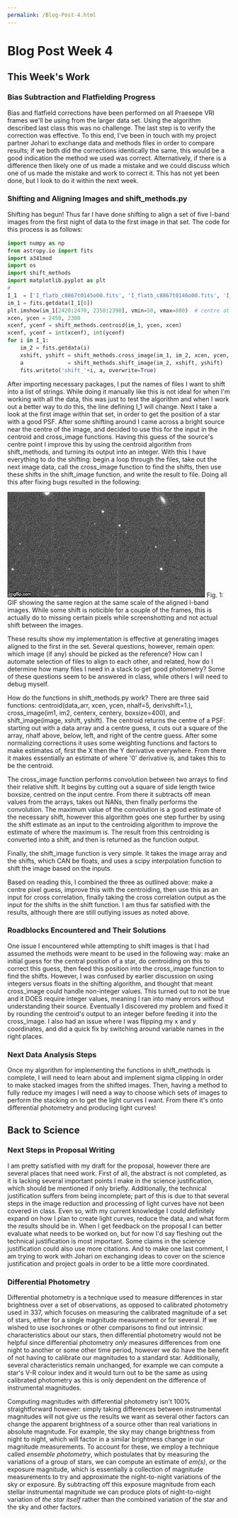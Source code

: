 ```yaml
---
permalink: /Blog-Post-4.html
---
```

# Blog Post Week 4

## This Week's Work

### Bias Subtraction and Flatfielding Progress

Bias and flatfield corrections have been performed on all Praesepe VRI frames we'll be using from the larger data set. Using the algorithm described last class this was no challenge. The last step is to verify the correction was effective. To this end, I've been in touch with my project partner Johari to exchange data and methods files in order to compare results; if we both did the corrections identically the same, this would be a good indication the method we used was correct. Alternatively, if there is a difference then likely one of us made a mistake and we could discuss which one of us made the mistake and work to correct it. This has not yet been done, but I look to do it within the next week.

### Shifting and Aligning Images and shift_methods.py

Shifting has begun! Thus far I have done shifting to align a set of five I-band images from the first night of data to the first image in that set. The code for this process is as follows:

~~~ python
import numpy as np
from astropy.io import fits
import a341mod
import os
import shift_methods
import matplotlib.pyplot as plt
#
I_1  = ['I_flatb_c8867t0145o00.fits', 'I_flatb_c8867t0146o00.fits', 'I_flatb_c8867t0147o00.fits', 'I_flatb_c8867t0148o00.fits', 'I_flatb_c8867t0149o00.fits']
im_1 = fits.getdata(I_1[0])
plt.imshow(im_1[2420:2470, 2350:2390], vmin=50, vmax=800)  # centre at (2450, 2380) is a pretty good guess
xcen, ycen = 2450, 2380
xcenf, ycenf = shift_methods.centroid(im_1, ycen, xcen)
xcenf, ycenf = int(xcenf), int(ycenf)
for i in I_1:
    im_2 = fits.getdata(i)
    xshift, yshift = shift_methods.cross_image(im_1, im_2, xcen, ycen, 400)
    a              = shift_methods.shift_image(im_2, xshift, yshift)
    fits.writeto('shift_'+i, a, overwrite=True)
~~~

After importing necessary packages, I put the names of files I want to shift into a list of strings. While doing it manually like this is not ideal for when I'm working with all the data, this was just to test the algorithm and when I work out a better way to do this, the line defining I_1 will change. Next I take a look at the first image within that set, in order to get the position of a star with a good PSF. After some shifting around I came across a bright source near the centre of the image, and decided to use this for the input in the centroid and cross_image functions. Having this guess of the source's centre point I improve this by using the centroid algorithm from shift_methods, and turning its output into an integer. With this I have everything to do the shifting: begin a loop through the files, take out the next image data, call the cross_image function to find the shifts, then use these shifts in the shift_image function, and write the result to file. Doing all this after fixing bugs resulted in the following:

![shifting](3q8wky.gif)
Fig. 1: GIF showing the same region at the same scale of the aligned I-band images. While some shift is noticible for a couple of the frames, this is actually do to missing certain pixels while screenshotting and not actual shift between the images.

These results show my implementation is effective at generating images aligned to the first in the set. Several questions, however, remain open: which image (if any) should be picked as the reference? How can I automate selection of files to align to each other, and related, how do I determine how many files I need in a stack to get good photometry? Some of these questions seem to be answered in class, while others I will need to debug myself.

How do the functions in shift_methods.py work? There are three said functions: centroid(data_arr, xcen, ycen, nhalf=5, derivshift=1.), cross_image(im1, im2, centerx, centery, boxsize=400), and shift_image(image, xshift, yshift). The centroid returns the centre of a PSF: starting out with a data array and a centre guess, it cuts out a square of the array, nhalf above, below, left, and right of the centre guess. After some normalizing corrections it uses some weighting functions and factors to make estimates of, first the X then the Y derivative everywhere. From there it makes essentially an estimate of where '0' derivative is, and takes this to be the centroid. 

The cross_image function performs convolution between two arrays to find their relative shift. It begins by cutting out a square of side length twice boxsize, centred on the input centre. From there it subtracts off mean values from the arrays, takes out NANs, then finally performs the convolution. The maximum value of the convolution is a good estimate of the necessary shift, however this algorithm goes one step further by using the shift estimate as an input to the centroiding algorithm to improve the estimate of where the maximum is. The result from this centroiding is converted into a shift, and then is returned as the function output.

Finally, the shift_image function is very simple. It takes the image array and the shifts, which CAN be floats, and uses a scipy interpolation function to shift the image based on the inputs.

Based on reading this, I combined the three as outlined above: make a centre pixel guess, improve this with the centroiding, then use this as an input for cross correlation, finally taking the cross correlation output as the input for the shifts in the shift function. I am thus far satisfied with the results, although there are still outlying issues as noted above.

### Roadblocks Encountered and Their Solutions

One issue I encountered while attempting to shift images is that I had assumed the methods were meant to be used in the following way: make an initial guess for the central position of a star, do centroiding on this to correct this guess, then feed this position into the cross_image function to find the shifts. However, I was confused by earlier discussion on using integers versus floats in the shifting algorithm, and thought that meant cross_image could handle non-integer values. This turned out to not be true and it DOES require integer values, meaning I ran into many errors without understanding their source. Eventually I discovered my problem and fixed it by rounding the centroid's output to an integer before feeding it into the cross_image. I also had an issue where I was flipping my x and y coordinates, and did a quick fix by switching around variable names in the right places.

### Next Data Analysis Steps

Once my algorithm for implementing the functions in shift_methods is complete, I will need to learn about and implement sigma clipping in order to make stacked images from the shifted images. Then, having a method to fully reduce my images I will need a way to choose which sets of images to perform the stacking on to get the light curves I want. From there it's onto differential photometry and producing light curves!

## Back to Science

### Next Steps in Proposal Writing

I am pretty satisfied with my draft for the proposal, however there are several places that need work. First of all, the abstract is not completed, as it is lacking several important points I make in the science justification, which should be mentioned if only briefly. Additionally, the technical justification suffers from being incomplete; part of this is due to that several steps in the image reduction and processing of light curves have not been covered in class. Even so, with my current knowledge I could definitely expand on how I plan to create light curves, reduce the data, and what form the results should be in. When I get feedback on the proposal I can better evaluate what needs to be worked on, but for now I'd say fleshing out the technical justification is most important. Some claims in the science justification could also use more citations. And to make one last comment, I am trying to work with Johari on exchanging ideas to cover on the science justification and project goals in order to be a little more coordinated.

### Differential Photometry

Differential photometry is a technique used to measure differences in star brightness over a set of observations, as opposed to calibrated photometry used in 337, which focuses on measuring the calibrated magnitude of a set of stars, either for a single magnitude measurement or for several. If we wished to use isochrones or other comparisons to find out intrinsic characteristics about our stars, then differential photometry would not be helpful since differential photometry *only* measures differences from one night to another or some other time period, however we do have the benefit of not having to calibrate our magnitudes to a standard star. Additionally, several characteristics remain unchanged, for example we can compute a star's V-R colour index and it would turn out to be the same as using calibrated photometry as this is only dependent on the difference of instrumental magnitudes.

Computing magnitudes with differential photometry isn't 100% straightforward however: simply taking differences between instrumental magnitudes will not give us the results we want as several other factors can change the apparent brightness of a source other than real variations in absolute magnitude. For example, the sky may change brightness from night to night, which will factor in a similar brightness change in our magnitude measurements. To account for these, we employ a technique called *ensemble photometry*, which postulates that by measuring the variations of a group of stars, we can compute an estimate of *em(s)*, or the exposure magnitude, which is essentially a collection of magnitude measurements to try and approximate the night-to-night variations of the sky or exposure. By subtracting off this exposure magnitude from each stellar instrumental magnitude we can produce plots of night-to-night variation of *the star itself* rather than the combined variation of the star and the sky and other factors.

